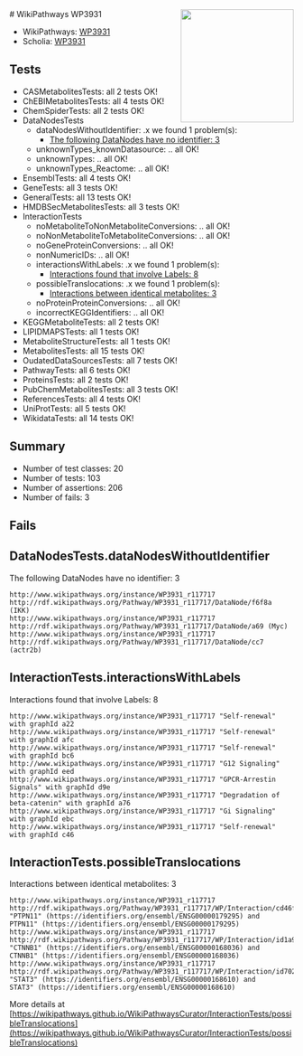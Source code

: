 <img style="float: right; width: 200px" src="https://upload.wikimedia.org/wikipedia/commons/thumb/8/83/Wplogo_with_text_500.png/640px-Wplogo_with_text_500.png" />
# WikiPathways WP3931

* WikiPathways: [WP3931](https://new.wikipathways.org/pathways/WP3931)
* Scholia: [WP3931](https://scholia.toolforge.org/wikipathways/WP3931)
## Tests
* CASMetabolitesTests: all 2 tests OK!
* ChEBIMetabolitesTests: all 4 tests OK!
* ChemSpiderTests: all 2 tests OK!
* DataNodesTests
    * dataNodesWithoutIdentifier: .x we found 1 problem(s):
        * [The following DataNodes have no identifier: 3](#d2d32fa2)
    * unknownTypes_knownDatasource: .. all OK!
    * unknownTypes: .. all OK!
    * unknownTypes_Reactome: .. all OK!
* EnsemblTests: all 4 tests OK!
* GeneTests: all 3 tests OK!
* GeneralTests: all 13 tests OK!
* HMDBSecMetabolitesTests: all 3 tests OK!
* InteractionTests
    * noMetaboliteToNonMetaboliteConversions: .. all OK!
    * noNonMetaboliteToMetaboliteConversions: .. all OK!
    * noGeneProteinConversions: .. all OK!
    * nonNumericIDs: .. all OK!
    * interactionsWithLabels: .x we found 1 problem(s):
        * [Interactions found that involve Labels: 8](#630d267f)
    * possibleTranslocations: .x we found 1 problem(s):
        * [Interactions between identical metabolites: 3](#d59038c6)
    * noProteinProteinConversions: .. all OK!
    * incorrectKEGGIdentifiers: .. all OK!
* KEGGMetaboliteTests: all 2 tests OK!
* LIPIDMAPSTests: all 1 tests OK!
* MetaboliteStructureTests: all 1 tests OK!
* MetabolitesTests: all 15 tests OK!
* OudatedDataSourcesTests: all 7 tests OK!
* PathwayTests: all 6 tests OK!
* ProteinsTests: all 2 tests OK!
* PubChemMetabolitesTests: all 3 tests OK!
* ReferencesTests: all 4 tests OK!
* UniProtTests: all 5 tests OK!
* WikidataTests: all 14 tests OK!


## Summary

* Number of test classes: 20
* Number of tests: 103
* Number of assertions: 206
* Number of fails: 3

## Fails

<a name="d2d32fa2" />

## DataNodesTests.dataNodesWithoutIdentifier

The following DataNodes have no identifier: 3
```
http://www.wikipathways.org/instance/WP3931_r117717 http://rdf.wikipathways.org/Pathway/WP3931_r117717/DataNode/f6f8a (IKK)
http://www.wikipathways.org/instance/WP3931_r117717 http://rdf.wikipathways.org/Pathway/WP3931_r117717/DataNode/a69 (Myc)
http://www.wikipathways.org/instance/WP3931_r117717 http://rdf.wikipathways.org/Pathway/WP3931_r117717/DataNode/cc7 (actr2b)
```

<a name="630d267f" />

## InteractionTests.interactionsWithLabels

Interactions found that involve Labels: 8
```
http://www.wikipathways.org/instance/WP3931_r117717 "Self-renewal" with graphId a22
http://www.wikipathways.org/instance/WP3931_r117717 "Self-renewal" with graphId afc
http://www.wikipathways.org/instance/WP3931_r117717 "Self-renewal" with graphId bc6
http://www.wikipathways.org/instance/WP3931_r117717 "G12 Signaling" with graphId eed
http://www.wikipathways.org/instance/WP3931_r117717 "GPCR-Arrestin Signals" with graphId d9e
http://www.wikipathways.org/instance/WP3931_r117717 "Degradation of beta-catenin" with graphId a76
http://www.wikipathways.org/instance/WP3931_r117717 "Gi Signaling" with graphId ebc
http://www.wikipathways.org/instance/WP3931_r117717 "Self-renewal" with graphId c46
```

<a name="d59038c6" />

## InteractionTests.possibleTranslocations

Interactions between identical metabolites: 3
```
http://www.wikipathways.org/instance/WP3931_r117717 http://rdf.wikipathways.org/Pathway/WP3931_r117717/WP/Interaction/cd46f "PTPN11" (https://identifiers.org/ensembl/ENSG00000179295) and 
PTPN11" (https://identifiers.org/ensembl/ENSG00000179295)
http://www.wikipathways.org/instance/WP3931_r117717 http://rdf.wikipathways.org/Pathway/WP3931_r117717/WP/Interaction/id1a917229 "CTNNB1" (https://identifiers.org/ensembl/ENSG00000168036) and 
CTNNB1" (https://identifiers.org/ensembl/ENSG00000168036)
http://www.wikipathways.org/instance/WP3931_r117717 http://rdf.wikipathways.org/Pathway/WP3931_r117717/WP/Interaction/id70263390 "STAT3" (https://identifiers.org/ensembl/ENSG00000168610) and 
STAT3" (https://identifiers.org/ensembl/ENSG00000168610)
```

More details at [https://wikipathways.github.io/WikiPathwaysCurator/InteractionTests/possibleTranslocations](https://wikipathways.github.io/WikiPathwaysCurator/InteractionTests/possibleTranslocations)

